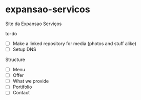 # expansao-servicos
Site da Expansao Serviços

to-do
- [ ] Make a linked repository for media (photos and stuff alike)
- [ ] Setup DNS

Structure
- [ ] Menu
- [ ] Offer
- [ ] What we provide
- [ ] Portifolio
- [ ] Contact
